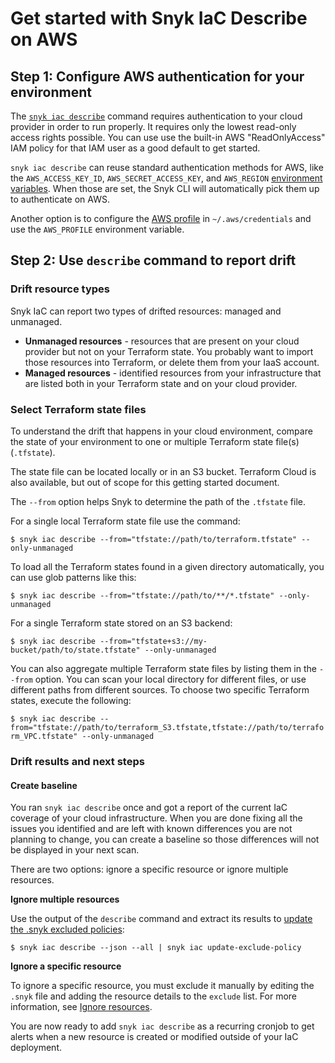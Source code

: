 # Get started with Snyk IaC Describe on AWS

## **Step 1: Configure AWS authentication for your environment**

The [`snyk iac describe`](../../../snyk-cli/commands/iac-describe.md) command requires authentication to your cloud provider in order to run properly. It requires only the lowest read-only access rights possible. You can use use the built-in AWS "ReadOnlyAccess" IAM policy for that IAM user as a good default to get started.

`snyk iac describe` can reuse standard authentication methods for AWS, like the `AWS_ACCESS_KEY_ID`, `AWS_SECRET_ACCESS_KEY`, and `AWS_REGION` [environment variables](https://docs.aws.amazon.com/cli/latest/userguide/cli-configure-envvars.html#envvars-list). When those are set, the Snyk CLI will automatically pick them up to authenticate on AWS.

Another option is to configure the [AWS profile](https://docs.aws.amazon.com/cli/latest/userguide/cli-configure-profiles.html) in `~/.aws/credentials` and use the `AWS_PROFILE` environment variable.

## **Step 2: Use `describe` command to report drift**

### **Drift resource types**

Snyk IaC can report two types of drifted resources: managed and unmanaged.

* **Unmanaged resources** - resources that are present on your cloud provider but not on your Terraform state. You probably want to import those resources into Terraform, or delete them from your IaaS account.
* **Managed resources** - identified resources from your infrastructure that are listed both in your Terraform state and on your cloud provider.

### Select Terraform state files

To understand the drift that happens in your cloud environment, compare the state of your environment to one or multiple Terraform state file(s) (`.tfstate`).

The state file can be located locally or in an S3 bucket. Terraform Cloud is also available, but out of scope for this getting started document.

The `--from` option helps Snyk to determine the path of the `.tfstate` file.

For a single local Terraform state file use the command:

`$ snyk iac describe --from="tfstate://path/to/terraform.tfstate" --only-unmanaged`

To load all the Terraform states found in a given directory automatically, you can use glob patterns like this:

`$ snyk iac describe --from="tfstate://path/to/**/*.tfstate" --only-unmanaged`

For a single Terraform state stored on an S3 backend:

`$ snyk iac describe --from="tfstate+s3://my-bucket/path/to/state.tfstate" --only-unmanaged`

You can also aggregate multiple Terraform state files by listing them in the `--from` option. You can scan your local directory for different files, or use different paths from different sources. To choose two specific Terraform states, execute the following:

`$ snyk iac describe --from="tfstate://path/to/terraform_S3.tfstate,tfstate://path/to/terraform_VPC.tfstate" --only-unmanaged`

### Drift results and next steps

#### Create baseline

You ran `snyk iac describe` once and got a report of the current IaC coverage of your cloud infrastructure. When you are done fixing all the issues you identified and are left with known differences you are not planning to change, you can create a baseline so those differences will not be displayed in your next scan.

There are two options: ignore a specific resource or ignore multiple resources.

**Ignore multiple resources**

Use the output of the `describe` command and extract its results to [update the .snyk excluded policies](../../../snyk-cli/commands/iac-update-exclude-policy.md):

`$ snyk iac describe --json --all | snyk iac update-exclude-policy`

**Ignore a specific resource**

To ignore a specific resource, you must exclude it manually by editing the `.snyk` file and adding the resource details to the `exclude` list. For more information, see [Ignore resources](ignore-resources-for-drift.md).

You are now ready to add `snyk iac describe` as a recurring cronjob to get alerts when a new resource is created or modified outside of your IaC deployment.
